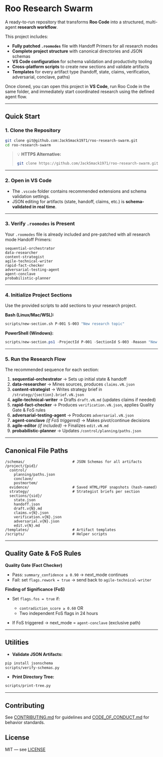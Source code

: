 # Roo Research Swarm

A ready-to-run repository that transforms **Roo Code** into a structured, multi-agent **research workflow**.

This project includes:

- **Fully patched `.roomodes`** file with Handoff Primers for all research modes  
- **Complete project structure** with canonical directories and JSON schemas  
- **VS Code configuration** for schema validation and productivity tooling  
- **Cross-platform scripts** to create new sections and validate artifacts  
- **Templates** for every artifact type (handoff, state, claims, verification, adversarial, conclave, paths)

Once cloned, you can open this project in **VS Code**, run Roo Code in the same folder, and immediately start coordinated research using the defined agent flow.

---

## Quick Start

### 1. Clone the Repository

```bash
git clone git@github.com:JackSmack1971/roo-research-swarm.git
cd roo-research-swarm
````

> 💡 **HTTPS Alternative:**
>
> ```bash
> git clone https://github.com/JackSmack1971/roo-research-swarm.git
> ```

---

### 2. Open in VS Code

* The `.vscode` folder contains recommended extensions and schema validation settings.
* JSON editing for artifacts (state, handoff, claims, etc.) is **schema-validated in real time**.

---

### 3. Verify `.roomodes` is Present

Your `.roomodes` file is already included and pre-patched with all research mode Handoff Primers:

```
sequential-orchestrator
data-researcher
content-strategist
agile-technical-writer
rapid-fact-checker
adversarial-testing-agent
agent-conclave
probabilistic-planner
```

---

### 4. Initialize Project Sections

Use the provided scripts to add sections to your research project.

**Bash (Linux/Mac/WSL):**

```bash
scripts/new-section.sh P-001 S-003 "New research topic"
```

**PowerShell (Windows):**

```powershell
scripts/new-section.ps1 -ProjectId P-001 -SectionId S-003 -Reason "New research topic"
```

---

### 5. Run the Research Flow

The recommended sequence for each section:

1. **sequential-orchestrator** → Sets up initial state & handoff
2. **data-researcher** → Mines sources, produces `claims.vN.json`
3. **content-strategist** → Writes strategy brief in `/strategy/{section}.brief.vN.json`
4. **agile-technical-writer** → Drafts `draft.vN.md` (updates claims if needed)
5. **rapid-fact-checker** → Produces `verification.vN.json`, applies Quality Gate & FoS rules
6. **adversarial-testing-agent** → Produces `adversarial.vN.json`
7. **agent-conclave** *(if FoS triggered)* → Makes pivot/continue decisions
8. **agile-editor** *(if included)* → Finalizes `edit.vN.md`
9. **probabilistic-planner** → Updates `/control/planning/paths.json`

---

## Canonical File Paths

```
/schemas/                      # JSON Schemas for all artifacts
/project/{pid}/
  control/
    planning/paths.json
    conclave/
    postmortem/
  evidence/                    # Saved HTML/PDF snapshots (hash-named)
  strategy/                    # Strategist briefs per section
  sections/{sid}/
    state.json
    handoff.json
    draft.v{N}.md
    claims.v{N}.json
    verification.v{N}.json
    adversarial.v{N}.json
    edit.v{N}.md
/templates/                    # Artifact templates
/scripts/                      # Helper scripts
```

---

## Quality Gate & FoS Rules

**Quality Gate (Fact Checker)**

* Pass: `summary_confidence ≥ 0.90` → next\_mode continues
* Fail: set `flags.rework = true` → send back to `agile-technical-writer`

**Finding of Significance (FoS)**

* Set `flags.fos = true` if:

  * `contradiction_score ≥ 0.60` OR
  * Two independent FoS flags in 24 hours
* If FoS triggered → next\_mode = `agent-conclave` (exclusive path)

---

## Utilities

* **Validate JSON Artifacts:**

```bash
pip install jsonschema
scripts/verify-schemas.py
```

* **Print Directory Tree:**

```bash
scripts/print-tree.py
```

---

## Contributing

See [CONTRIBUTING.md](CONTRIBUTING.md) for guidelines and [CODE\_OF\_CONDUCT.md](CODE_OF_CONDUCT.md) for behavior standards.

## License

MIT — see [LICENSE](LICENSE)
